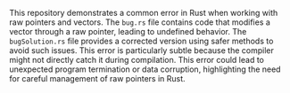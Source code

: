 This repository demonstrates a common error in Rust when working with raw pointers and vectors. The `bug.rs` file contains code that modifies a vector through a raw pointer, leading to undefined behavior. The `bugSolution.rs` file provides a corrected version using safer methods to avoid such issues. This error is particularly subtle because the compiler might not directly catch it during compilation. This error could lead to unexpected program termination or data corruption, highlighting the need for careful management of raw pointers in Rust.